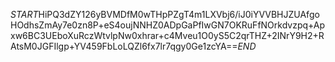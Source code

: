 $START$HiPQ3dZY126yBVMDfM0wTHpPZgT4m1LXVbj6/iJ0iYVVBHJZUAfgoHOdhsZmAy7e0zn8P+eS4oujNNHZ0ADpGaPfIwGN7OKRuFfNOrkdvzpq+Apxw6BC3UEboXuRczWtvlpNw0xhrar+c4Mveu1O0yS5C2qrTHZ+2INrY9H2+RAtsM0JGFIlgp+YV459FbLoLQZl6fx7lr7qgy0Ge1zcYA==$END$